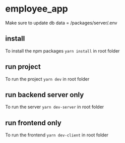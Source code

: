 # employee_app

Make sure to update db data = /packages/server/.env

## install

To install the npm packages `yarn install` in root folder

## run project

To run the project `yarn dev` in root folder

## run backend server only

To run the server `yarn dev-server` in root folder

## run frontend only

To run the frontend `yarn dev-client` in root folder
